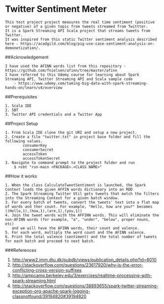 # Twitter Sentiment Meter

    This test project project measures the real time sentiment (positive or negative) of a given topic from tweets streamed from Twittter.
    It is a Spark Streaming API Scala project that streams tweets from Twitter. 
    It was inspired from this static Twitter sentiment analysis described here - https://acadgild.com/blog/pig-use-case-sentiment-analysis-on-demonetization/.
    

##Acknowledgement

    I have used the AFINN words list from this repository - https://github.com/fnielsen/afinn/tree/master/afinn
    I have referred to this Udemy course for learning about Spark Streaming API, Twitter Streaming API and Scala sample code 
    	- https://www.udemy.com/taming-big-data-with-spark-streaming-hands-on/learn/v4/overview

##Prerequisites

    1. Scala IDE
    2. SBT
    3. Twitter API credentials and a Twitter App
    
##Project Setup

    1. From Scala IDE clone the git URI and setup a new project.
    2. Create a file "twitter.txt" in project base folder and fill the following values.
			consumerKey 
			consumerSecret 
			accessToken 
			accessTokenSecret 
    3. Navigate to command prompt to the project folder and run 
    	$ >sbt "run-main <PACKAGE>.<CLASS NAME>"

##How it works
    
    1. When the class CalculateTweetSentiment is launched, the Spark Context loads the given AFFIN words dictionary into an RDD  
    2. The Spark Streaming Twitter Util gets tweets that match the filters into the Streaming Context for a given batch window.
    3. For every batch of tweets, convert the tweets' text into a flat map of words and ther count. For example, "Hello, how are you?" becomes ((Hello,1),(how,1),(are,1),(you,1))
    4. Join the tweet words with the AFFINN words. This will eliminate the non-AFINN words (for example, "a", "under", "below", proper nouns, etc) 
       and we will have the AFINN words, their count and valence.
    5. For each word, multiply the word count and the AFINN valence.
    6. Print the total valence (sentiment) and the total number of tweets for each batch and proceed to next batch. 
    
###References
  1. http://www2.imm.dtu.dk/pubdb/views/publication_details.php?id=6010
  2. http://stackoverflow.com/questions/23617920/why-is-the-error-conflicting-cross-version-suffixes
  3. http://ampcamp.berkeley.edu/3/exercises/realtime-processing-with-spark-streaming.html
  4. http://stackoverflow.com/questions/38893655/spark-twitter-streaming-exception-org-apache-spark-logging-classnotfound/39194820#39194820
  